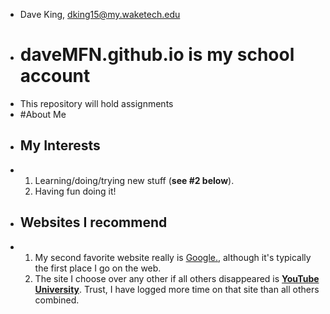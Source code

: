 - Dave King, dking15@my.waketech.edu
- # daveMFN.github.io is my school account
- This repository will hold assignments
- #About Me
- ## My Interests
- 1. Learning/doing/trying new stuff (**see #2 below**).
  2. Having fun doing it!
- ## Websites I recommend
- 1. My second favorite website really is [Google.](www.google.com), although it's typically the first place I go on the web.
  2. The site I choose over any other if all others disappeared is [**YouTube University**](https://www.youtube.com).
   Trust, I have logged more time on that site than all others combined. 
